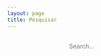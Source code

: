 ```yaml
---
layout: page
title: Pesquisar
---
```


<style>
	#search-container {
	    max-width: 800px;
	}

	input[type=text] {
		font-size: normal;
	    outline: none;
	    padding: 1rem;
		background: var(--solarized-mono2);
		color: var(--solarized-mono01);
		   display: block;
					margin: auto;
	    width: 500px;
		-webkit-appearance: none;
		font-family: inherit;
		font-size: 100%;
		border: solid 2px var(--solarized-mono1);
		border-radius: 5px;
	}
	#results-container {
		margin: .5rem 0;
	}
	@media only screen and (orientation: portrait) {
		input[type=text] {
			 width: 250px;
			}
			#search-container {
				max-width: 250px;
				display: block;
				margin: auto;
			}
	}
</style>

<!-- Html Elements for Search -->
<div id="search-container">
<input type="text" id="search-input" placeholder="Search...">
<ol id="results-container"></ol>
</div>

<!-- Script pointing to search-script.js -->
<script src="/search.js" type="text/javascript"></script>

<!-- Configuration -->
<script type="text/javascript">
SimpleJekyllSearch({
  searchInput: document.getElementById('search-input'),
  resultsContainer: document.getElementById('results-container'),
  json: '/search.json',
  searchResultTemplate: '<li><a href="{url}" title="{description}">{title}</a></li>',
  noResultsText: 'No results found',
  limit: 10,
  fuzzy: false,
  exclude: ['Welcome']
})
</script>